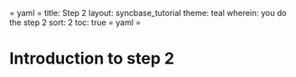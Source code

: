 = yaml =
title: Step 2
layout: syncbase_tutorial
theme: teal
wherein: you do the step 2
sort: 2
toc: true
= yaml =

# Introduction to step 2
